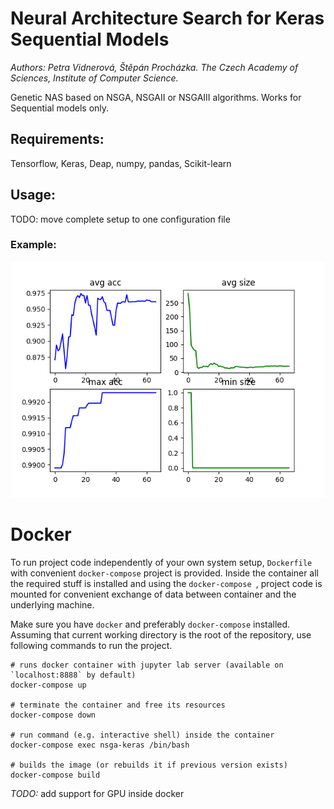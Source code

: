 # Neural Architecture Search for Keras Sequential Models 

*Authors: Petra Vidnerová, Štěpán Procházka. The Czech Academy of Sciences, Institute of Computer Science.*

Genetic NAS based on NSGA, NSGAII or NSGAIII algorithms. Works for Sequential models only.

## Requirements:
Tensorflow, Keras, Deap, numpy, pandas, Scikit-learn

## Usage:

 TODO: move complete setup to one configuration file 
 
### Example:
![picutre](./fig/example.png "")
 
# Docker
To run project code independently of your own system setup, `Dockerfile` with convenient `docker-compose` project is provided. Inside the container all the required stuff is installed and using the `docker-compose
`, project code is mounted for convenient exchange of data between container and the underlying machine.

Make sure you have `docker` and preferably `docker-compose` installed. Assuming that current working directory is the root of the repository, use following commands to run the project.

```
# runs docker container with jupyter lab server (available on `localhost:8888` by default)
docker-compose up

# terminate the container and free its resources
docker-compose down

# run command (e.g. interactive shell) inside the container
docker-compose exec nsga-keras /bin/bash

# builds the image (or rebuilds it if previous version exists)
docker-compose build
```

*TODO:* add support for GPU inside docker
